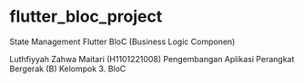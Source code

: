 # flutter_bloc_project
State Management Flutter BloC (Business Logic Componen)

Luthfiyyah Zahwa Maitari (H1101221008)
Pengembangan Aplikasi Perangkat Bergerak (B)
Kelompok 3. BloC
